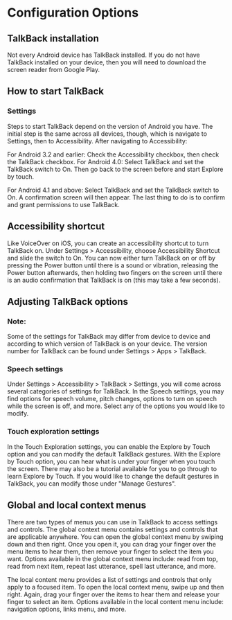 # Configuration Options

## TalkBack installation

Not every Android device has TalkBack installed. If you do not have TalkBack installed on your device, then you will need to download the screen reader from Google Play.

## How to start TalkBack

### Settings

Steps to start TalkBack depend on the version of Android you have. The initial step is the same across all devices, though, which is navigate to Settings, then to Accessibility. After navigating to Accessibility:

For Android 3.2 and earlier: Check the Accessibility checkbox, then check the TalkBack checkbox.
For Android 4.0: Select TalkBack and set the TalkBack switch to On. Then go back to the screen before and start Explore by touch.

For Android 4.1 and above: Select TalkBack and set the TalkBack switch to On.
A confirmation screen will then appear. The last thing to do is to confirm and grant permissions to use TalkBack.

## Accessibility shortcut

Like VoiceOver on iOS, you can create an accessibility shortcut to turn TalkBack on. Under Settings > Accessibility, choose Accessibility Shortcut and slide the switch to On. You can now either turn TalkBack on or off by pressing the Power button until there is a sound or vibration, releasing the Power button afterwards, then holding two fingers on the screen until there is an audio confirmation that TalkBack is on (this may take a few seconds).

## Adjusting TalkBack options

### Note:

Some of the settings for TalkBack may differ from device to device and according to which version of TalkBack is on your device. The version number for TalkBack can be found under Settings > Apps > TalkBack.

### Speech settings

Under Settings > Accessibility > TalkBack > Settings, you will come across several categories of settings for TalkBack. In the Speech settings, you may find options for speech volume, pitch changes, options to turn on speech while the screen is off, and more. Select any of the options you would like to modify.

### Touch exploration settings

In the Touch Exploration settings, you can enable the Explore by Touch option and you can modify the default TalkBack gestures. With the Explore by Touch option, you can hear what is under your finger when you touch the screen. There may also be a tutorial available for you to go through to learn Explore by Touch. If you would like to change the default gestures in TalkBack, you can modify those under "Manage Gestures".

## Global and local context menus

There are two types of menus you can use in TalkBack to access settings and controls. The global context menu contains settings and controls that are applicable anywhere. You can open the global context menu by swiping down and then right. Once you open it, you can drag your finger over the menu items to hear them, then remove your finger to select the item you want. Options available in the global context menu include: read from top, read from next item, repeat last utterance, spell last utterance, and more.

The local content menu provides a list of settings and controls that only apply to a focused item. To open the local context menu, swipe up and then right. Again, drag your finger over the items to hear them and release your finger to select an item. Options available in the local content menu include: navigation options, links menu, and more.
